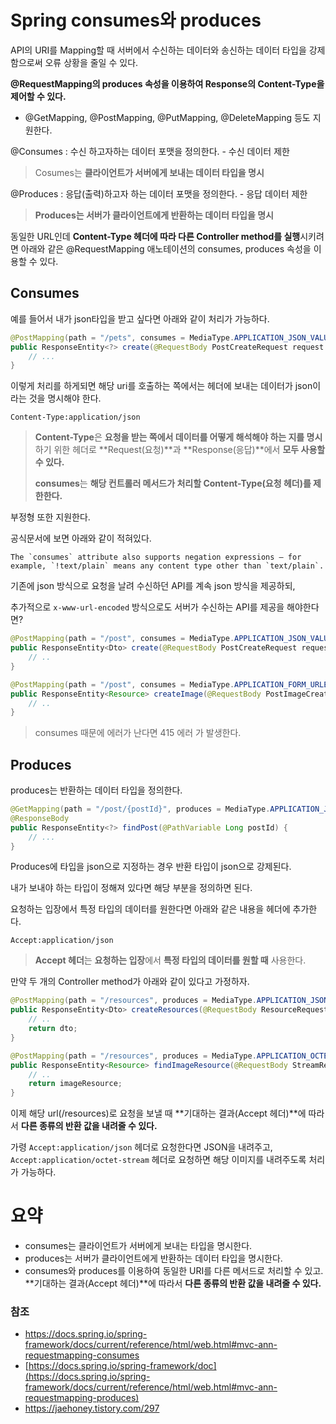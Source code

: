 # Spring consumes와 produces



API의 URI를 Mapping할 때 서버에서 수신하는 데이터와 송신하는 데이터 타입을 강제함으로써 오류 상황을 줄일 수 있다. 



**@RequestMapping의 produces 속성을 이용하여 Response의 Content-Type을 제어할 수 있다.**

* @GetMapping, @PostMapping, @PutMapping, @DeleteMapping 등도 지원한다.



@Consumes : 수신 하고자하는 데이터 포맷을 정의한다. - 수신 데이터 제한

> Cosumes는 **클라이언트가 서버에게 보내는 데이터 타입을 명시**

@Produces : 응답(출력)하고자 하는 데이터 포맷을 정의한다. - 응답 데이터 제한 

> **Produces는 서버가 클라이언트에게 반환하는 데이터 타입을 명시**



동일한 URL인데 **Content-Type 헤더에 따라 다른 Controller method를 실행**시키려면 아래와 같은 @RequestMapping 애노테이션의 consumes, produces 속성을 이용할 수 있다. 



## Consumes

예를 들어서 내가 json타입을 받고 싶다면 아래와 같이 처리가 가능하다.

```java
@PostMapping(path = "/pets", consumes = MediaType.APPLICATION_JSON_VALUE) 
public ResponseEntity<?> create(@RequestBody PostCreateRequest request ) {
    // ...
}
```

이렇게 처리를 하게되면 해당 uri를 호출하는 쪽에서는 헤더에 보내는 데이터가 json이라는 것을 명시해야 한다.

```
Content-Type:application/json
```



> **Content-Type**은 **요청을 받는 쪽에서 데이터를 어떻게 해석해야 하는 지를 명시**하기 위한 헤더로
>  **Request(요청)**과 **Response(응답)**에서 **모두 사용할 수 있다.**
>
> **consumes**는 **해당 컨트롤러 메서드가 처리할 Content-Type(요청 헤더)를 제한한다.**



부정형 또한 지원한다.

공식문서에 보면 아래와 같이 적혀있다.

```
The `consumes` attribute also supports negation expressions — for example, `!text/plain` means any content type other than `text/plain`.
```



기존에 json 방식으로 요청을 날려 수신하던 API를 계속 json 방식을 제공하되, 

추가적으로 `x-www-url-encoded` 방식으로도 서버가 수신하는 API를 제공을 해야한다면?

```java
@PostMapping(path = "/post", consumes = MediaType.APPLICATION_JSON_VALUE)
public ResponseEntity<Dto> create(@RequestBody PostCreateRequest request) {
    // ..
}

@PostMapping(path = "/post", consumes = MediaType.APPLICATION_FORM_URLENCODED)
public ResponseEntity<Resource> createImage(@RequestBody PostImageCreateRequest request) {
    // ..
}
```



>  consumes 때문에 에러가 난다면 415 에러 가 발생한다.

## Produces

produces는 반환하는 데이터 타입을 정의한다.

```java
@GetMapping(path = "/post/{postId}", produces = MediaType.APPLICATION_JSON_VALUE) 
@ResponseBody
public ResponseEntity<?> findPost(@PathVariable Long postId) {
    // ...
}
```

Produces에 타입을 json으로 지정하는 경우 반환 타입이 json으로 강제된다.

내가 보내야 하는 타입이 정해져 있다면 해당 부분을 정의하면 된다.

요청하는 입장에서 특정 타입의 데이터를 원한다면 아래와 같은 내용을 헤더에 추가한다.

```
Accept:application/json
```



> **Accept 헤더**는 **요청하는 입장**에서 **특정 타입의 데이터를 원할 때** 사용한다.



만약 두 개의 Controller method가 아래와 같이 있다고 가정하자.

```java
@PostMapping(path = "/resources", produces = MediaType.APPLICATION_JSON_VALUE)
public ResponseEntity<Dto> createResources(@RequestBody ResourceRequest request) {
    // ..
    return dto;
}

@PostMapping(path = "/resources", produces = MediaType.APPLICATION_OCTET_STREAM)
public ResponseEntity<Resource> findImageResource(@RequestBody StreamResourceRequest request) {
    // ..
    return imageResource;
}
```

이제 해당 url(/resources)로 요청을 보낼 때 **기대하는 결과(Accept 헤더)**에 따라서 **다른 종류의 반환 값을 내려줄 수 있다.**

 

가령 `Accept:application/json` 헤더로 요청한다면 JSON을 내려주고, `Accept:application/octet-stream` 헤더로 요청하면 해당 이미지를 내려주도록 처리가 가능하다.

 



# 요약

- consumes는 클라이언트가 서버에게 보내는 타입을 명시한다.
- produces는 서버가 클라이언트에게 반환하는 데이터 타입을 명시한다.
- consumes와 produces를 이용하여 동일한 URI를 다른 메서드로 처리할 수 있고. **기대하는 결과(Accept 헤더)**에 따라서 **다른 종류의 반환 값을 내려줄 수 있다.**



### 참조

*  https://docs.spring.io/spring-framework/docs/current/reference/html/web.html#mvc-ann-requestmapping-consumes
* [https://docs.spring.io/spring-framework/doc](https://docs.spring.io/spring-framework/docs/current/reference/html/web.html#mvc-ann-requestmapping-produces)
* https://jaehoney.tistory.com/297